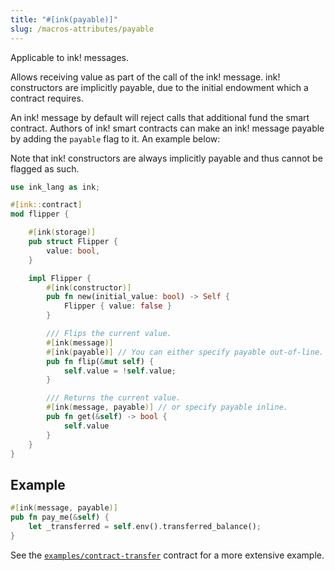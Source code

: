 ```yaml
---
title: "#[ink(payable)]"
slug: /macros-attributes/payable
---
```


Applicable to ink! messages.

Allows receiving value as part of the call of the ink! message.
ink! constructors are implicitly payable, due to the initial endowment which a contract requires.

An ink! message by default will reject calls that additional fund the smart contract.
Authors of ink! smart contracts can make an ink! message payable by adding the `payable`
flag to it. An example below:

Note that ink! constructors are always implicitly payable and thus cannot be flagged
as such.

```rust
use ink_lang as ink;

#[ink::contract]
mod flipper {

    #[ink(storage)]
    pub struct Flipper {
        value: bool,
    }

    impl Flipper {
        #[ink(constructor)]
        pub fn new(initial_value: bool) -> Self {
            Flipper { value: false }
        }

        /// Flips the current value.
        #[ink(message)]
        #[ink(payable)] // You can either specify payable out-of-line.
        pub fn flip(&mut self) {
            self.value = !self.value;
        }

        /// Returns the current value.
        #[ink(message, payable)] // or specify payable inline.
        pub fn get(&self) -> bool {
            self.value
        }
    }
}
```

## Example

```rust
#[ink(message, payable)]
pub fn pay_me(&self) {
    let _transferred = self.env().transferred_balance();
}
```

See the [`examples/contract-transfer`](https://github.com/paritytech/ink-examples/blob/main/contract-transfer/lib.rs) contract for a more extensive example.

